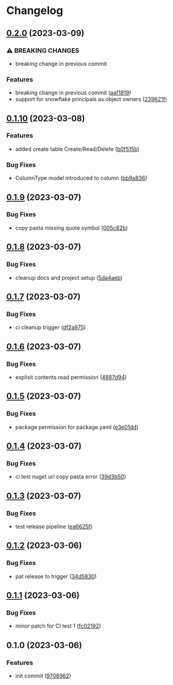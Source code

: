 # Changelog

## [0.2.0](https://github.com/Tsanton/delete-me-snowplow/compare/0.1.10...0.2.0) (2023-03-09)


### ⚠ BREAKING CHANGES

* breaking change in previous commit

### Features

* breaking change in previous commit ([aaf1819](https://github.com/Tsanton/delete-me-snowplow/commit/aaf18198d8651ebb710a63ba0abcc69c7bef42af))
* support for snowflake principals as object owners ([239621f](https://github.com/Tsanton/delete-me-snowplow/commit/239621fbb61434ebc37ee894e49d857142cd0ae8))

## [0.1.10](https://github.com/Tsanton/delete-me-snowplow/compare/0.1.9...0.1.10) (2023-03-08)


### Features

* added create table Create/Read/Delete ([b0f515b](https://github.com/Tsanton/delete-me-snowplow/commit/b0f515b9d0a21ad077667b4d123a260155a5a152))


### Bug Fixes

* ColumnType model introduced to column ([bb9a836](https://github.com/Tsanton/delete-me-snowplow/commit/bb9a836744f68d3e621a9f58baa6f4103e7f960d))

## [0.1.9](https://github.com/Tsanton/delete-me-snowplow/compare/0.1.8...0.1.9) (2023-03-07)


### Bug Fixes

* copy pasta missing quote symbol ([005c82b](https://github.com/Tsanton/delete-me-snowplow/commit/005c82b5b7973507f5e24d9faa22771133bdf640))

## [0.1.8](https://github.com/Tsanton/delete-me-snowplow/compare/0.1.7...0.1.8) (2023-03-07)


### Bug Fixes

* cleanup docs and project setup ([5da4aeb](https://github.com/Tsanton/delete-me-snowplow/commit/5da4aeb00ad36f91a7f89a3dc10e406ce895d6ae))

## [0.1.7](https://github.com/Tsanton/delete-me-snowplow/compare/0.1.6...0.1.7) (2023-03-07)


### Bug Fixes

* ci cleanup trigger ([df2a975](https://github.com/Tsanton/delete-me-snowplow/commit/df2a97550b9e3b6722c1e23e23d026e6172cad86))

## [0.1.6](https://github.com/Tsanton/delete-me-snowplow/compare/0.1.5...0.1.6) (2023-03-07)


### Bug Fixes

* explisit contents.read permission ([4887d94](https://github.com/Tsanton/delete-me-snowplow/commit/4887d940a2878917e76a7318f99ded57feec1a7b))

## [0.1.5](https://github.com/Tsanton/delete-me-snowplow/compare/0.1.4...0.1.5) (2023-03-07)


### Bug Fixes

* package permission for package.yaml ([e3e01dd](https://github.com/Tsanton/delete-me-snowplow/commit/e3e01dd28dc8437bfd5c374aaff0297da00312bf))

## [0.1.4](https://github.com/Tsanton/delete-me-snowplow/compare/0.1.3...0.1.4) (2023-03-07)


### Bug Fixes

* ci test nuget url copy pasta error ([39d3b50](https://github.com/Tsanton/delete-me-snowplow/commit/39d3b50bf9efc8b1d53724ce46079c45f1cc868d))

## [0.1.3](https://github.com/Tsanton/delete-me-snowplow/compare/v0.1.2...0.1.3) (2023-03-07)


### Bug Fixes

* test release pipeline ([ea6625f](https://github.com/Tsanton/delete-me-snowplow/commit/ea6625fb7bb6a95f3e2ef5d445e0de90c8b04784))

## [0.1.2](https://github.com/Tsanton/delete-me-snowplow/compare/v0.1.1...v0.1.2) (2023-03-06)


### Bug Fixes

* pat release to trigger ([34d5830](https://github.com/Tsanton/delete-me-snowplow/commit/34d583073bce15a9be46fa974468b116138d2af0))

## [0.1.1](https://github.com/Tsanton/delete-me-snowplow/compare/v0.1.0...v0.1.1) (2023-03-06)


### Bug Fixes

* minor patch for CI test 1 ([fc02192](https://github.com/Tsanton/delete-me-snowplow/commit/fc02192c05c3a0653b4eed8af7af9f52eae95ceb))

## 0.1.0 (2023-03-06)


### Features

* init commit ([9708962](https://github.com/Tsanton/delete-me-snowplow/commit/97089625a6567995c7e83857638ca12df22fbf15))
